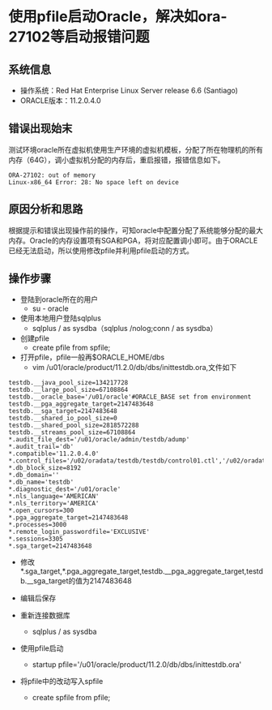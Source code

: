 # 使用pfile启动Oracle，解决如ora-27102等启动报错问题

## 系统信息
- 操作系统：Red Hat Enterprise Linux Server release 6.6 (Santiago)
- ORACLE版本：11.2.0.4.0

## 错误出现始末
测试环境oracle所在虚拟机使用生产环境的虚拟机模板，分配了所在物理机的所有内存（64G），调小虚拟机分配的内存后，重启报错，报错信息如下。
```
ORA-27102: out of memory
Linux-x86_64 Error: 28: No space left on device
```

## 原因分析和思路
根据提示和错误出现操作前的操作，可知oracle中配置分配了系统能够分配的最大内存。Oracle的内存设置项有SGA和PGA，将对应配置调小即可。由于ORACLE已经无法启动，所以使用修改pfile并利用pfile启动的方式。

## 操作步骤
- 登陆到oracle所在的用户
    + su - oracle
- 使用本地用户登陆sqlplus
    + sqlplus / as sysdba（sqlplus /nolog;conn / as sysdba）
- 创建pfile
    + create pfile from spfile;
- 打开pfile，pfile一般再$ORACLE_HOME/dbs
    + vim /u01/oracle/product/11.2.0/db/dbs/inittestdb.ora,文件如下
```
testdb.__java_pool_size=134217728
testdb.__large_pool_size=67108864
testdb.__oracle_base='/u01/oracle'#ORACLE_BASE set from environment
testdb.__pga_aggregate_target=2147483648
testdb.__sga_target=2147483648
testdb.__shared_io_pool_size=0
testdb.__shared_pool_size=2818572288
testdb.__streams_pool_size=67108864
*.audit_file_dest='/u01/oracle/admin/testdb/adump'
*.audit_trail='db'
*.compatible='11.2.0.4.0'
*.control_files='/u02/oradata/testdb/testdb/control01.ctl','/u02/oradata/testdb/testdb/control02.ctl'
*.db_block_size=8192
*.db_domain=''
*.db_name='testdb'
*.diagnostic_dest='/u01/oracle'
*.nls_language='AMERICAN'
*.nls_territory='AMERICA'
*.open_cursors=300
*.pga_aggregate_target=2147483648
*.processes=3000
*.remote_login_passwordfile='EXCLUSIVE'
*.sessions=3305
*.sga_target=2147483648
```

- 修改*.sga_target,*.pga_aggregate_target,testdb.__pga_aggregate_target,testdb.__sga_target的值为2147483648

- 编辑后保存
- 重新连接数据库
    + sqlplus / as sysdba
- 使用pfile启动
    + startup pfile='/u01/oracle/product/11.2.0/db/dbs/inittestdb.ora'
- 将pfile中的改动写入spfile
    + create spfile from pfile;
    
